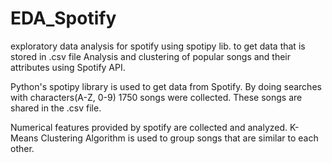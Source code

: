 # EDA_Spotify
exploratory data analysis for spotify using spotipy lib. to get data that is stored in .csv file
Analysis and clustering of popular songs and their attributes using Spotify API.

Python's spotipy library is used to get data from Spotify. By doing searches with characters(A-Z, 0-9) 1750 songs were collected. These songs are shared in the .csv file.

Numerical features provided by spotify are collected and analyzed. K-Means Clustering Algorithm is used to group songs that are similar to each other.
